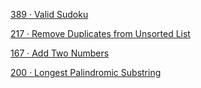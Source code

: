 [389 · Valid Sudoku](https://github.com/mazexiaozhoulu/Leetcode-/blob/59875dcf302552b578d1300c2479fc5e13b04722/lintcode.389%20%C2%B7%20Valid%20Sudoku.md)

[217 · Remove Duplicates from Unsorted List](https://github.com/mazexiaozhoulu/Leetcode-/blob/3f4557737d39a6f4b54e4d3a1aeebd8fc9053fd2/lintcode.217%20%C2%B7%20Remove%20Duplicates%20from%20Unsorted%20List.md)

[167 · Add Two Numbers](https://github.com/mazexiaozhoulu/Leetcode-/blob/c1463780eae28c80f2941e285df9a8eaf5df0e91/lintcode.167%20%C2%B7%20Add%20Two%20Numbers.md)

[200 · Longest Palindromic Substring](https://github.com/mazexiaozhoulu/Leetcode-/blob/ee6ee870305ae6236209997a6972ad09db84bb6e/lintcode.200%20%C2%B7%20Longest%20Palindromic%20Substring.md)
